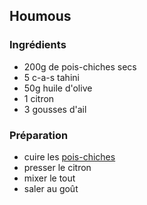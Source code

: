 ## Houmous

### Ingrédients

- 200g de pois-chiches secs
- 5 c-a-s tahini
- 50g huile d'olive
- 1 citron
- 3 gousses d'ail

### Préparation

- cuire les [pois-chiches](/temps_de_cuisson#pois-chiches)
- presser le citron
- mixer le tout
- saler au goût
